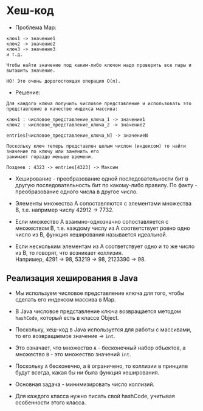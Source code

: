 # Хеш-код

* Проблема Map:

```
ключ1 -> значение1
ключ2 -> значение2
ключ3 -> значение3
и т.д.

Чтобы найти значение под каким-либо ключом надо проверить все пары и выташить значение.

НО! Это очень дорогостоящая операция O(n).
```

* Решение:

```
Для каждого ключа получить числовое представление и использовать это представление в качестве индекса массива:

ключ1 : числовое_представление_ключа_1 -> значение1
ключ2 : числовое_представление_ключа_2 -> значение2

entries[числовое_представление_ключа_N] -> значениеN

Поскольку ключ теперь представлен целым числом (индексом) то найти значение по ключу или заменить его
занимает гораздо меньше времени.

Поздеев : 4323 -> entries[4323] -> Максим
```

* Хеширование - преобразование одной последовательности бит в другую последовательность бит по какому-либо правилу.
По факту - преобразование одного числа в другое число.

* Элементы множества A сопоставляются с элементами множества B, т.е. например числу 42912 -> 7732. 

* Если множество A взаимно-однозначно сопоставляется с множеством B, т.е. каждому числу из A
соответствует ровно одно число из B, функция хеширования называется идеальной.

* Если нескольким элементам из A соответствует одно и то же число из B, то говорят, что возникает коллизия.   
Например, 4291 -> 98, 53219 -> 98, 2123390 -> 98.  

## Реализация хеширования в Java

* Мы используем числовое представление ключа для того, чтобы сделать его индексом массива в Map. 

* В Java числовое представление ключа возвращается методом `hashCode`, который есть в классе Object.

* Поскольку, хеш-код в Java используется для работы с массивами, то его возвращаемое значение -> `int`.

* Это означает, что множество `A` - бесконечный набор объектов, а множество `B` - это множество значений `int`.

* Поскольку `A` бесконечно, а `B` ограничено, то коллизии в принципе будут всегда, какая бы ни была функция хеширования.

* Основная задача - минимизировать число коллизий.

* Для каждого класса нужно писать свой hashCode, учитывая особенности этого класса.